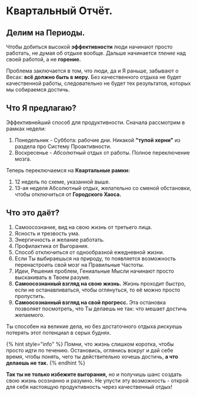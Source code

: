 # Квартальный Отчёт.

## Делим на Периоды.

Чтобы добиться высокой **эффективности** люди начинают просто работать, не думая об отдыхе вообще. Дальше начинается _тление_ над своей работой, а не **горение.**

Проблема заключается в том, что люди, да и Я раньше, забывают о Весах: **всё должно быть в меру.** Без качественного отдыха не будет качественной работы, следовательно не будет тех результатов, которых мы собираемся достичь.

## Что Я предлагаю?

Эффективнейший способ для продуктивности. Сначала рассмотрим в рамках недели:

1. Понедельник - Суббота: рабочие дни. Никакой **"тупой херни"** из раздела про Систему Проактивности.
2. Воскресенье - _Абсолютный_ отдых от работы. Полное переключение мозга.

Теперь переключаемся на **Квартальные рамки:**

1. 12 недель по схеме, указанной выше.
2. 13-ая неделя Абсолютный отдых, желательно со сменой обстановки, чтобы отключиться от **Городского Хаоса.**

## Что это даёт?

1. Cамоосознание, вид на свою жизнь от третьего лица.
2. Ясность и трезвость ума.
3. Энергичность и желание работать.
4. Профилактика от Выгорания.
5. Способ отключиться от однообразной ежедневной жизни.
6. Если Ты выбираешься на природу, то появляется возможность перенастроить свой мозг на Правильные Частоты.
7. Идеи, Решения проблем, Гениальные Мысли начинают просто выскакивать в Твоем разуме.
8. **Самоосознанный взгляд на свою жизнь.** Жизнь проходит быстро, если не останавливаться, чтобы оглянуться, то её можно просто пропустить.
9. **Самоосознанный взгляд на свой прогресс.** Эта остановка позволяет посмотреть, что Ты делаешь не так: что мешает достичь желаемого.

Ты способен на великие дела, но без достаточного отдыха _рискуешь_ потерять этот потенциал в серых буднях.

{% hint style="info" %}
Помни, что жизнь слишком коротка, чтобы просто идти по течению. Остановись, оглянись вокруг и дай себе время, чтобы понять, чего ты действительно хочешь достичь, **а что делаешь не так.**
{% endhint %}

**Так ты не только избежите выгорания,** но и получишь шанс создать свою жизнь осознанно и разумно. Не упусти эту возможность - открой для себя настоящую продуктивность через качественный отдых!
